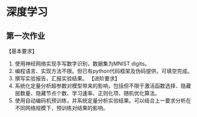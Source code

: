 # 深度学习
## 第一次作业
【基本要求】
1. 使用神经网络实现手写数字识别，数据集为MNIST digits。
2. 编程语言、实现方法不限。但已有python代码框架及伪码提供，可填空完成。
3. 撰写实验报告，汇报实验结果。
【进阶要求】
1. 系统化定量分析超参数对模型带来的影响，包括但不限于激活函数选择、隐藏层数量、隐藏节点个数、学习速率、正则化项、随机优化算法。
2. 使用自动编码机预训练，并系统定量分析实验结果。可以结合上一要求分析在不同网络规模下，预训练对结果的影响。
